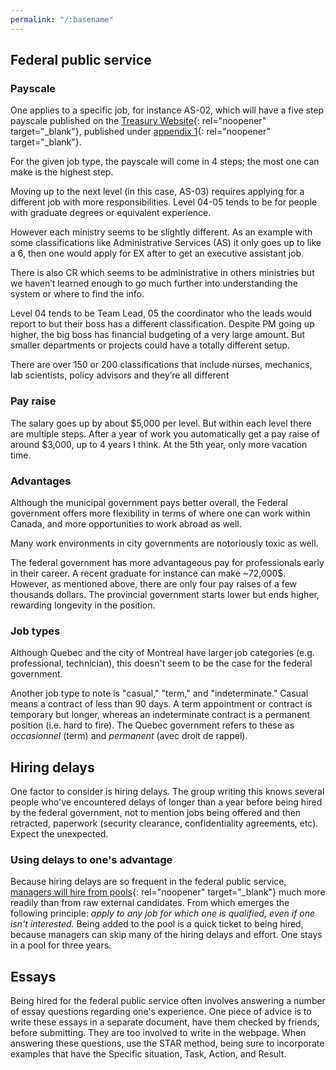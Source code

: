 ```yaml
---
permalink: "/:basename"
---
```

## Federal public service
### Payscale
One applies to a specific job, for instance AS-02, which will have a five step payscale published on the [Treasury Website](https://www.tbs-sct.canada.ca/pubs_pol/hrpubs/coll_agre/rates-taux-eng.asp){: rel="noopener" target="_blank"}, published under [appendix 1](https://www.tbs-sct.canada.ca/agreements-conventions/view-visualiser-eng.aspx?id=15#tocxx327742){: rel="noopener" target="_blank"}.

For the given job type, the payscale will come in 4 steps; the most one can make is the highest step.

Moving up to the next level (in this case, AS-03) requires applying for a different job with more responsibilities. Level 04-05 tends to be for people with graduate degrees or equivalent experience.

However each ministry seems to be slightly different. As an example with some classifications like Administrative Services (AS) it only goes up to like a 6, then one would apply for EX after to get an executive assistant job.

There is also CR which seems to be administrative in others ministries but we haven’t learned enough to go much further into understanding the system or where to find the info.

Level 04 tends to be Team Lead, 05 the coordinator who the leads would report to but their boss has a different classification. Despite PM going up higher, the big boss has financial budgeting of a very large amount. But smaller departments or projects could have a totally different setup.

There are over 150 or 200 classifications that include nurses, mechanics, lab scientists, policy advisors and they’re all different

### Pay raise
The salary goes up by about $5,000 per level. But within each level there are multiple steps. After a year of work you automatically get a pay raise of around $3,000, up to 4 years I think. At the 5th year, only more vacation time.

### Advantages
Although the municipal government pays better overall, the Federal government offers more flexibility in terms of where one can work within Canada, and more opportunities to work abroad as well.

Many work environments in city governments are notoriously toxic as well.

The federal government has more advantageous pay for professionals early in their career. A recent graduate for instance can make ~72,000$. However, as mentioned above, there are only four pay raises of a few thousands dollars. The provincial government starts lower but ends higher, rewarding longevity in the position.

### Job types
Although Quebec and the city of Montreal have larger job categories (e.g. professional, technician), this doesn't seem to be the case for the federal government.

Another job type to note is "casual," "term," and "indeterminate." Casual means a contract of less than 90 days. A term appointment or contract is temporary but longer, whereas an indeterminate contract is a permanent position (i.e. hard to fire). The Quebec government refers to these as *occasionnel* (term) and *permanent* (avec droit de rappel).

## Hiring delays
One factor to consider is hiring delays. The group writing this knows several people who've encountered delays of longer than a year before being hired by the federal government, not to mention jobs being offered and then retracted, paperwork (security clearance, confidentiality agreements, etc). Expect the unexpected.
### Using delays to one's advantage
Because hiring delays are so frequent in the federal public service, [managers will hire from pools](https://universityaffairs.ca/career-advice/from-phd-to-life/transition-q-a-anais-bertrand-dansereau-mixed-methods-researcher/){: rel="noopener" target="_blank"} much more readily than from raw external candidates. From which emerges the following principle: *apply to any job for which one is qualified, even if one isn't interested.* Being added to the pool is a quick ticket to being hired, because managers can skip many of the hiring delays and effort. One stays in a pool for three years.
## Essays
Being hired for the federal public service often involves answering a number of essay questions regarding one's experience. One piece of advice is to write these essays in a separate document, have them checked by friends, before submitting. They are too involved to write in the webpage. When answering these questions, use the STAR method, being sure to incorporate examples that have the Specific situation, Task, Action, and Result.
